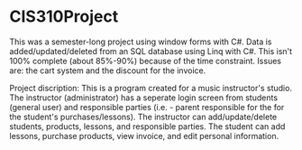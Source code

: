 # CIS310Project

This was a semester-long project using window forms with C#. Data is added/updated/deleted from an SQL database using Linq with C#. This isn't 100% complete (about 85%-90%) because of the time constraint. Issues are: the cart system and the discount for the invoice.

Project discription:
This is a program created for a music instructor's studio. The instructor (administrator) has a seperate login screen from students (general user) and responsible parties (i.e. - parent responsible for the for the student's purchases/lessons). The instructor can add/update/delete students, products, lessons, and responsible parties. The student can add lessons, purchase products, view invoice, and edit personal information.
